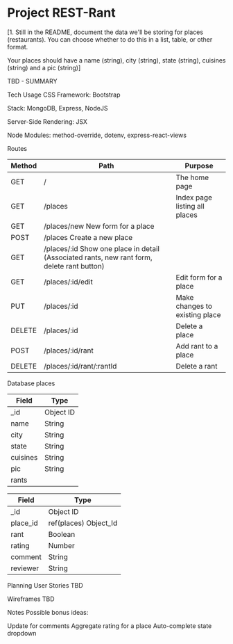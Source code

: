# Project REST-Rant
[1. Still in the README, document the data we'll be storing for places (restaurants). You can choose whether to do this in a list, table, or other format.

Your places should have a name (string), city (string), state (string), cuisines (string) and a pic (string)]

TBD - SUMMARY

Tech Usage
CSS Framework: Bootstrap

Stack: MongoDB, Express, NodeJS

Server-Side Rendering: JSX

Node Modules: method-override, dotenv, express-react-views

Routes

 | Method | Path	 | Purpose |
 | --------- | ---------- | -----| 
 | GET	 | /	 | The home page | 
 | GET	 | /places	 | Index page listing all places | 
 | GET	 | /places/new	New form for a place | 
 | POST	 | /places	Create a new place | 
 | GET	 | /places/:id	Show one place in detail (Associated rants, new rant form, delete rant button) | 
 | GET	 | /places/:id/edit	 | Edit form for a place | 
 | PUT	 | /places/:id | 	Make changes to existing place | 
 | DELETE | 	/places/:id	 | Delete a place | 
 | POST	 | /places/:id/rant	 | Add rant to a place
 | DELETE	 | /places/:id/rant/:rantId	 | Delete a rant | 
Database
places

 | Field	 | Type | 
  | --------- | ---------- |
 | _id	 | Object ID | 
 | name	 | String | 
 | city	 | String | 
 | state	 | String | 
 | cuisines	 | String | 
 | pic	 | String | 
 | rants | 

 | Field	 | Type | 
  | --------- | ---------- |
 | _id	 | Object ID | 
 | place_id	 | ref(places) Object_Id | 
 | rant	 | Boolean | 
 | rating	 | Number | 
 | comment | 	String | 
 | reviewer	 | String | 

Planning
User Stories
TBD

Wireframes
TBD

Notes
Possible bonus ideas:

Update for comments
Aggregate rating for a place
Auto-complete state dropdown

